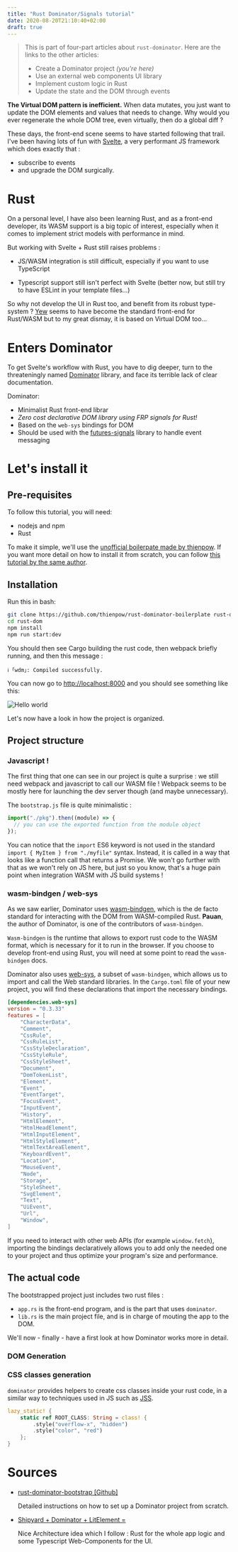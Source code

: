 ```yaml
---
title: "Rust Dominator/Signals tutorial"
date: 2020-08-20T21:10:40+02:00
draft: true
---
```


> This is part of four-part articles about `rust-dominator`. Here are the links to the other articles:
>
> - Create a Dominator project _(you're here)_
> - Use an external web components UI library
> - Implement custom logic in Rust
> - Update the state and the DOM through events

**The Virtual DOM pattern is inefficient.** When data mutates, you just want to update the DOM elements and values that needs to change. Why would you ever regenerate the whole DOM tree, even virtually, then do a global diff ?

These days, the front-end scene seems to have started following that trail. I've been having lots of fun with [Svelte](https://svelte.dev), a very performant JS framework which does exactly that :

- subscribe to events
- and upgrade the DOM surgically.

# Rust

On a personal level, I have also been learning Rust, and as a front-end developer, its WASM support is a big topic of interest, especially when it comes to implement strict models with performance in mind.

But working with Svelte + Rust still raises problems :

- JS/WASM integration is still difficult, especially if you want to use TypeScript

- Typescript support still isn't perfect with Svelte (better now, but still try to have ESLint in your template files...)

So why not develop the UI in Rust too, and benefit from its robust type-system ? [Yew](https://yew.rs/) seems to have become the standard front-end for Rust/WASM but to my great dismay, it is based on Virtual DOM too...

# Enters Dominator

To get Svelte's workflow with Rust, you have to dig deeper, turn to the threateningly named [Dominator](https://crates.io/crates/dominator) library, and face its terrible lack of clear documentation.

Dominator:

- Minimalist Rust front-end librar
- _Zero cost declarative DOM library using FRP signals for Rust!_
- Based on the `web-sys` bindings for DOM
- Should be used with the [futures-signals](https://crates.io/crates/futures-signals) library to handle event messaging

# Let's install it

## Pre-requisites

To follow this tutorial, you will need:

- nodejs and npm
- Rust

To make it simple, we'll use the [unofficial boilerpate made by thienpow](https://github.com/thienpow/rust-dominator-boilerplate). If you want more detail on how to install it from scratch, you can follow [this tutorial by the same author](https://github.com/thienpow/rust-dominator-bootstrap).

## Installation

Run this in bash:

```bash
git clone https://github.com/thienpow/rust-dominator-boilerplate rust-dom
cd rust-dom
npm install
npm run start:dev
```

You should then see Cargo building the rust code, then webpack briefly running, and then this message :

```
ℹ ｢wdm｣: Compiled successfully.
```

You can now go to [http://localhost:8000](http://localhost:8000) and you should see something like this:

![Hello world](/img/rust-dominator-01.png)

Let's now have a look in how the project is organized.

## Project structure

### Javascript !

The first thing that one can see in our project is quite a surprise : we still need webpack and javascript to call our WASM file ! Webpack seems to be mostly here for launching the dev server though (and maybe unnecessary).

The `bootstrap.js` file is quite minimalistic :

```js
import("./pkg").then((module) => {
  // you can use the exported function from the module object
});
```

You can notice that the `import` ES6 keyword is not used in the standard `import { MyItem } from "./myfile"` syntax. Instead, it is called in a way that looks like a function call that returns a Promise. We won't go further with that as we won't rely on JS here, but just so you know, that's a huge pain point when integration WASM with JS build systems !

### wasm-bindgen / web-sys

As we saw earlier, Dominator uses [wasm-bindgen](https://rustwasm.github.io/wasm-bindgen/), which is the de facto standard for interacting with the DOM from WASM-compiled Rust. **Pauan**, the author of Dominator, is one of the contributors of `wasm-bindgen`.

`Wasm-bindgen` is the runtime that allows to export rust code to the WASM format, which is necessary for it to run in the browser. If you choose to develop front-end using Rust, you will need at some point to read the `wasm-bindgen` docs.

Dominator also uses [web-sys](https://rustwasm.github.io/wasm-bindgen/web-sys/index.html), a subset of `wasm-bindgen`, which allows us to import and call the Web standard libraries. In the `Cargo.toml` file of your new project, you will find these declarations that import the necessary bindings.

```toml
[dependencies.web-sys]
version = "0.3.33"
features = [
    "CharacterData",
    "Comment",
    "CssRule",
    "CssRuleList",
    "CssStyleDeclaration",
    "CssStyleRule",
    "CssStyleSheet",
    "Document",
    "DomTokenList",
    "Element",
    "Event",
    "EventTarget",
    "FocusEvent",
    "InputEvent",
    "History",
    "HtmlElement",
    "HtmlHeadElement",
    "HtmlInputElement",
    "HtmlStyleElement",
    "HtmlTextAreaElement",
    "KeyboardEvent",
    "Location",
    "MouseEvent",
    "Node",
    "Storage",
    "StyleSheet",
    "SvgElement",
    "Text",
    "UiEvent",
    "Url",
    "Window",
]
```

If you need to interact with other web APIs (for example `window.fetch`), importing the bindings declaratively allows you to add only the needed one to your project and thus optimize your program's size and performance.

## The actual code

The bootstrapped project just includes two rust files :

- `app.rs` is the front-end program, and is the part that uses `dominator`.
- `lib.rs` is the main project file, and is in charge of mouting the app to the DOM.

We'll now - finally - have a first look at how Dominator works more in detail.

### DOM Generation

### CSS classes generation

`dominator` provides helpers to create css classes inside your rust code, in a similar way to techniques used in JS such as [JSS](https://cssinjs.org/).

```rust (linenos=table,linenostart=18)
lazy_static! {
    static ref ROOT_CLASS: String = class! {
        .style("overflow-x", "hidden")
        .style("color", "red")
    };
}
```

# Sources

- [rust-dominator-bootstrap [Github]](https://github.com/thienpow/rust-dominator-bootstrap)

  Detailed instructions on how to set up a Dominator project from scratch.

- [Shipyard + Dominator + LitElement =](https://medium.com/@david.komer/shipyard-dominator-litelement-b4bcdc7ec42d)

  Nice Architecture idea which I follow : Rust for the whole app logic and some Typescript Web-Components for the UI.
